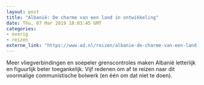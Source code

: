 ```yaml
---
layout: post
title: "Albanië: De charme van een land in ontwikkeling"
date: Thu, 07 Mar 2019 18:03:45 GMT
categories: 
- overig 
- reizen 
externe_link: "https://www.ad.nl/reizen/albanie-de-charme-van-een-land-in-ontwikkeling~a63b0f23/"
---
```


Meer vliegverbindingen en soepeler grenscontroles maken Albanië letterlijk en figuurlijk beter toegankelijk. Vijf redenen om af te reizen naar dit voormalige communistische bolwerk (en één om dat niet te doen).

